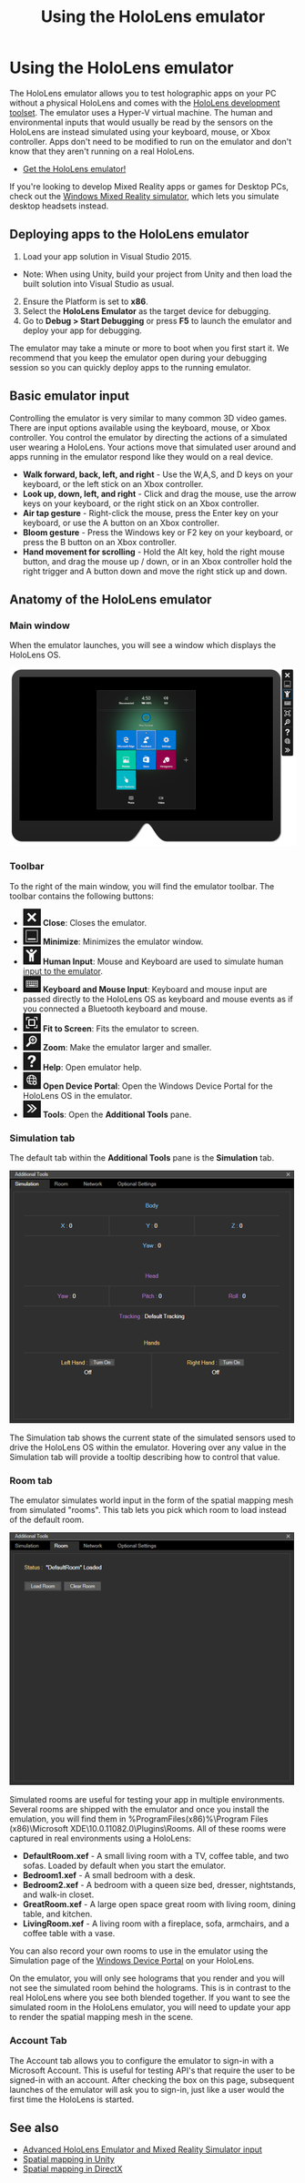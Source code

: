 ﻿---
title: Using the HoloLens emulator
description: 
author: 
ms.author: jlyons
ms.date: 2/28/2018
ms.topic: article
keywords: 
---



# Using the HoloLens emulator

The HoloLens emulator allows you to test holographic apps on your PC without a physical HoloLens and comes with the [HoloLens development toolset](install-the-tools.md). The emulator uses a Hyper-V virtual machine. The human and environmental inputs that would usually be read by the sensors on the HoloLens are instead simulated using your keyboard, mouse, or Xbox controller. Apps don't need to be modified to run on the emulator and don't know that they aren't running on a real HoloLens.
* [Get the HoloLens emulator!](install-the-tools.md)

If you're looking to develop Mixed Reality apps or games for Desktop PCs, check out the [Windows Mixed Reality simulator](using-the-windows-mixed-reality-simulator.md), which lets you simulate desktop headsets instead.

## Deploying apps to the HoloLens emulator
1. Load your app solution in Visual Studio 2015.
* Note: When using Unity, build your project from Unity and then load the built solution into Visual Studio as usual.
2. Ensure the Platform is set to **x86**.
3. Select the **HoloLens Emulator** as the target device for debugging.
4. Go to **Debug > Start Debugging** or press **F5** to launch the emulator and deploy your app for debugging.

The emulator may take a minute or more to boot when you first start it. We recommend that you keep the emulator open during your debugging session so you can quickly deploy apps to the running emulator.

## Basic emulator input

Controlling the emulator is very similar to many common 3D video games. There are input options available using the keyboard, mouse, or Xbox controller. You control the emulator by directing the actions of a simulated user wearing a HoloLens. Your actions move that simulated user around and apps running in the emulator respond like they would on a real device.
* **Walk forward, back, left, and right** - Use the W,A,S, and D keys on your keyboard, or the left stick on an Xbox controller.
* **Look up, down, left, and right** - Click and drag the mouse, use the arrow keys on your keyboard, or the right stick on an Xbox controller.
* **Air tap gesture** - Right-click the mouse, press the Enter key on your keyboard, or use the A button on an Xbox controller.
* **Bloom gesture** - Press the Windows key or F2 key on your keyboard, or press the B button on an Xbox controller.
* **Hand movement for scrolling** - Hold the Alt key, hold the right mouse button, and drag the mouse up / down, or in an Xbox controller hold the right trigger and A button down and move the right stick up and down.

## Anatomy of the HoloLens emulator

### Main window

When the emulator launches, you will see a window which displays the HoloLens OS.

![HoloLens emulator main window](images/emulator-890px.png)

### Toolbar

To the right of the main window, you will find the emulator toolbar. The toolbar contains the following buttons:
* ![Close icon](images/emulator-close.png) **Close**: Closes the emulator.
* ![Minimize icon](images/emulator-minimize.png) **Minimize**: Minimizes the emulator window.
* ![Human input icon](images/emulator-control.png) **Human Input**: Mouse and Keyboard are used to simulate human [input to the emulator](#basic-emulator-input).
* ![Keyboard and mouse input icon](images/emulator-input.png) **Keyboard and Mouse Input**: Keyboard and mouse input are passed directly to the HoloLens OS as keyboard and mouse events as if you connected a Bluetooth keyboard and mouse.
* ![Fit to screen icon](images/emulator-fit.png) **Fit to Screen**: Fits the emulator to screen.
* ![Zoom icon](images/emulator-zoom.png) **Zoom**: Make the emulator larger and smaller.
* ![Help icon](images/emulator-help.png) **Help**: Open emulator help.
* ![Open device portal icon](images/emulator-deviceportal.png) **Open Device Portal**: Open the Windows Device Portal for the HoloLens OS in the emulator.
* ![Tools icon](images/emulator-tools.png) **Tools**: Open the **Additional Tools** pane.

### Simulation tab

The default tab within the **Additional Tools** pane is the **Simulation** tab.

![HoloLens emulator 'Additional Tools' pane](images/emulator-simulation-500px.png)

The Simulation tab shows the current state of the simulated sensors used to drive the HoloLens OS within the emulator. Hovering over any value in the Simulation tab will provide a tooltip describing how to control that value.

### Room tab

The emulator simulates world input in the form of the spatial mapping mesh from simulated "rooms". This tab lets you pick which room to load instead of the default room.

![HoloLens emulator 'Rooms' tab](images/emulator-room-500px.png)

Simulated rooms are useful for testing your app in multiple environments. Several rooms are shipped with the emulator and once you install the emulation, you will find them in %ProgramFiles(x86)%\Program Files (x86)\Microsoft XDE\10.0.11082.0\Plugins\Rooms. All of these rooms were captured in real environments using a HoloLens:
* **DefaultRoom.xef** - A small living room with a TV, coffee table, and two sofas. Loaded by default when you start the emulator.
* **Bedroom1.xef** - A small bedroom with a desk.
* **Bedroom2.xef** - A bedroom with a queen size bed, dresser, nightstands, and walk-in closet.
* **GreatRoom.xef** - A large open space great room with living room, dining table, and kitchen.
* **LivingRoom.xef** - A living room with a fireplace, sofa, armchairs, and a coffee table with a vase.

You can also record your own rooms to use in the emulator using the Simulation page of the [Windows Device Portal](using-the-windows-device-portal.md) on your HoloLens.

On the emulator, you will only see holograms that you render and you will not see the simulated room behind the holograms. This is in contrast to the real HoloLens where you see both blended together. If you want to see the simulated room in the HoloLens emulator, you will need to update your app to render the spatial mapping mesh in the scene.

### Account Tab

The Account tab allows you to configure the emulator to sign-in with a Microsoft Account. This is useful for testing API's that require the user to be signed-in with an account. After checking the box on this page, subsequent launches of the emulator will ask you to sign-in, just like a user would the first time the HoloLens is started.

## See also
* [Advanced HoloLens Emulator and Mixed Reality Simulator input](advanced-hololens-emulator-and-mixed-reality-simulator-input.md)
* [Spatial mapping in Unity](spatial-mapping-in-unity.md)
* [Spatial mapping in DirectX](spatial-mapping-in-directx.md)